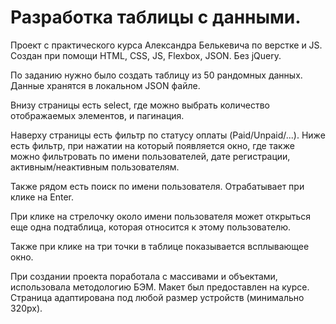 # Разработка таблицы с данными.

Проект с практического курса Александра Белькевича по верстке и JS. Создан при помощи HTML, CSS, JS, Flexbox, JSON. Без jQuery.

По заданию нужно было создать таблицу из 50 рандомных данных. Данные хранятся в локальном JSON файле.

Внизу страницы есть select, где можно выбрать количество отображаемых элементов, и пагинация.

Наверху страницы есть фильтр по статусу оплаты (Paid/Unpaid/...). Ниже есть фильтр, при нажатии на который появляется окно, где также можно фильтровать по имени пользователей, дате регистрации, активным/неактивным пользователям.

Также рядом есть поиск по имени пользователя. Отрабатывает при клике на Enter.

При клике на стрелочку около имени пользователя может открыться еще одна подтаблица, которая относится к этому пользователю.

Также при клике на три точки в таблице показывается всплывающее окно.

При создании проекта поработала с массивами и объектами, использовала методологию БЭМ. Макет был предоставлен на курсе. Страница адаптирована под любой размер устройств (минимально 320px).

